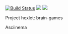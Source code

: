 [![Build Status](https://travis-ci.org/vasiliyantufev/project-lvl1-s470.svg?branch=master)](https://travis-ci.org/vasiliyantufev/project-lvl1-s470)
<a href="https://codeclimate.com/github/vasiliyantufev/project-lvl1-s470/maintainability"><img src="https://api.codeclimate.com/v1/badges/0822ca6214571e13dec8/maintainability" /></a>
<a href="https://codeclimate.com/github/vasiliyantufev/project-lvl1-s470/test_coverage"><img src="https://api.codeclimate.com/v1/badges/0822ca6214571e13dec8/test_coverage" /></a>

Project hexlet: brain-games



Asciinema